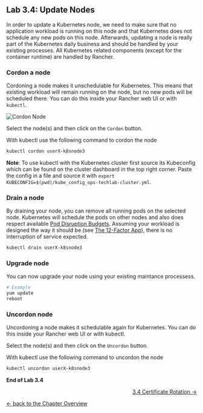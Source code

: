 ## Lab 3.4: Update Nodes

In order to update a Kubernetes node, we need to make sure that no application workload is running on this node and that Kubernetes does not schedule any new pods on this node. Afterwards, updating a node is really part of the Kubernetes daily business and should be handled by your existing processes. All Kubernetes related components (except for the container runtime) are handled by Rancher.

### Cordon a node

Cordoning a node makes it unschedulable for Kubernetes. This means that existing workload will remain running on the node, but no new pods will be scheduled there.
You can do this inside your Rancher web UI or with `kubectl`.

![Cordon Node](../resources/images/cordonnode.png)

Select the node(s) and then click on the `Cordon` button.

With kubectl use the following command to cordon the node

```bash
kubectl cordon userX-k8snode3
```

**Note**: To use kubectl with the Kubernetes cluster first source its Kubeconfig which can be found on the cluster dashboard in the top right corner. Paste the config in a file and source it with `export KUBECONFIG=$(pwd)/kube_config_ops-techlab-cluster.yml`.

### Drain a node

By draining your node, you can remove all running pods on the selected node. Kubernetes will schedule the pods on other nodes and also does respect available [Pod Disruption Budgets](https://kubernetes.io/docs/concepts/workloads/pods/disruptions/#how-disruption-budgets-work). Assuming your workload is designed the way it should be (see [The 12-Factor App](https://12factor.net/)), there is no interruption of service expected.

```bash
kubectl drain userX-k8snode3
```

### Upgrade node

You can now upgrade your node using your existing maintance processess. 

```bash
# Example
yum update
reboot
```

### Uncordon node

Uncordoning a node makes it schedulable again for Kubernetes. You can do this inside your Rancher web UI or with kubectl.

Select the node(s) and then click on the `Uncordon` button.

With kubectl use the following command to uncordon the node

```bash
kubectl uncordon userX-k8snode3
```

**End of Lab 3.4**

<p width="100px" align="right"><a href="35_certificaterotation.md"> 3.4 Certificate Rotation →</a></p>

[← back to the Chapter Overview](10_rancher.md)
